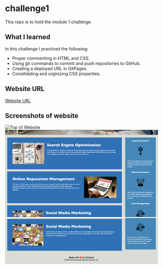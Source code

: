 # challenge1
This repo is to hold the module 1 challenge.

## What I learned
In this challenge I practiced the following:
- Proper commenting in HTML and CSS.
- Using git commands to commit and push repositories to GitHub.
- Creating a deployed URL in GitPages.
- Consilidating and orginizing CSS properties.

## Website URL
[Website URL](https://ckkorson.github.io/challenge1/)

## Screenshots of website
![Top of Website](/Develop/assets/images/website-image-1.png)
![Middle of Website](/Develop/assets/images/website-image-2.png)
![Bottom of Website](/Develop/assets/images/website-image-3.png)
